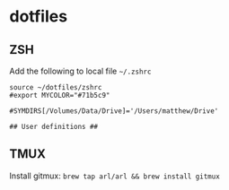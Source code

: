 dotfiles
========

## ZSH
Add the following to local file `~/.zshrc`
```
source ~/dotfiles/zshrc
#export MYCOLOR="#71b5c9"

#SYMDIRS[/Volumes/Data/Drive]='/Users/matthew/Drive'

## User definitions ##
```

## TMUX
Install gitmux: `brew tap arl/arl && brew install gitmux`
